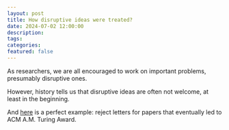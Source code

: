 ```yaml
---
layout: post
title: How disruptive ideas were treated?
date: 2024-07-02 12:00:00
description: 
tags: 
categories: 
featured: false
---
```


As researchers, we are all encouraged to work on important problems, presumably disruptive ones.
 
However, history tells us that disruptive ideas are often not welcome, at least in the beginning.
 
And [here](/assets/pdf/reject.pdf) is a perfect example: reject letters for papers that eventually led to ACM A.M. Turing Award.
